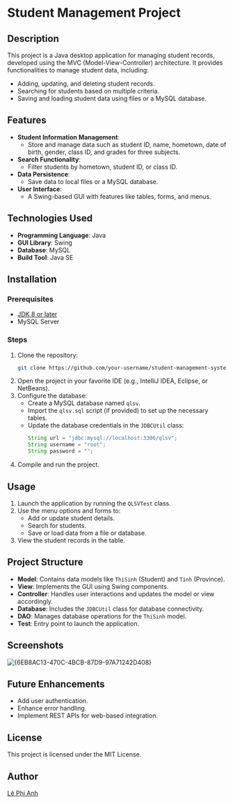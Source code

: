 # Student Management Project

## Description
This project is a Java desktop application for managing student records, developed using the MVC (Model-View-Controller) architecture. It provides functionalities to manage student data, including:
- Adding, updating, and deleting student records.
- Searching for students based on multiple criteria.
- Saving and loading student data using files or a MySQL database.

## Features
- **Student Information Management**:
  - Store and manage data such as student ID, name, hometown, date of birth, gender, class ID, and grades for three subjects.
- **Search Functionality**:
  - Filter students by hometown, student ID, or class ID.
- **Data Persistence**:
  - Save data to local files or a MySQL database.
- **User Interface**:
  - A Swing-based GUI with features like tables, forms, and menus.

## Technologies Used
- **Programming Language**: Java
- **GUI Library**: Swing
- **Database**: MySQL
- **Build Tool**: Java SE

## Installation

### Prerequisites
- [JDK 8 or later](https://www.oracle.com/java/technologies/javase-downloads.html)
- MySQL Server

### Steps
1. Clone the repository:
   ```bash
   git clone https://github.com/your-username/student-management-system.git
   ```
2. Open the project in your favorite IDE (e.g., IntelliJ IDEA, Eclipse, or NetBeans).
3. Configure the database:
   - Create a MySQL database named `qlsv`.
   - Import the `qlsv.sql` script (if provided) to set up the necessary tables.
   - Update the database credentials in the `JDBCUtil` class:
     ```java
     String url = "jdbc:mysql://localhost:3306/qlsv";
     String username = "root";
     String password = "";
     ```
4. Compile and run the project.

## Usage
1. Launch the application by running the `QLSVTest` class.
2. Use the menu options and forms to:
   - Add or update student details.
   - Search for students.
   - Save or load data from a file or database.
3. View the student records in the table.

## Project Structure
- **Model**: Contains data models like `ThiSinh` (Student) and `Tinh` (Province).
- **View**: Implements the GUI using Swing components.
- **Controller**: Handles user interactions and updates the model or view accordingly.
- **Database**: Includes the `JDBCUtil` class for database connectivity.
- **DAO**: Manages database operations for the `ThiSinh` model.
- **Test**: Entry point to launch the application.

## Screenshots
![{6EB8AC13-470C-4BCB-87D9-97A71242D408}](https://github.com/user-attachments/assets/f7db4ead-7952-4536-af83-62302206fe30)

## Future Enhancements
- Add user authentication.
- Enhance error handling.
- Implement REST APIs for web-based integration.

## License
This project is licensed under the MIT License.

## Author
[Lê Phi Anh](https://github.com/LePhiAnhDev)

